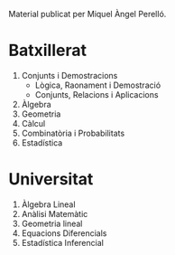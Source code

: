 Material publicat per Miquel Àngel Perelló.

# Batxillerat

1. Conjunts i Demostracions
      * Lògica, Raonament i Demostració
      * Conjunts, Relacions i Aplicacions
2. Àlgebra
3. Geometria
4. Càlcul
5. Combinatòria i Probabilitats
6. Estadística


# Universitat

1. Àlgebra Lineal
2. Anàlisi Matemàtic
3. Geometria lineal
4. Equacions Diferencials
5. Estadística Inferencial



